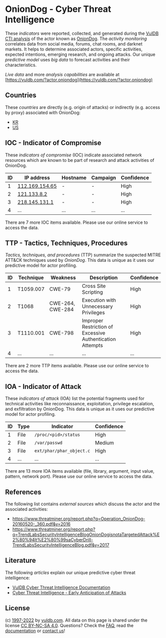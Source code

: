 # OnionDog - Cyber Threat Intelligence

These _indicators_ were reported, collected, and generated during the [VulDB CTI analysis](https://vuldb.com/?kb.cti) of the actor known as [OnionDog](https://vuldb.com/?actor.oniondog). The _activity monitoring_ correlates data from social media, forums, chat rooms, and darknet markets. It helps to determine associated actors, specific activities, expected intentions, emerging research, and ongoing attacks. Our unique _predictive model_ uses _big data_ to forecast activities and their characteristics.

_Live data_ and more _analysis capabilities_ are available at [https://vuldb.com/?actor.oniondog](https://vuldb.com/?actor.oniondog)

## Countries

These _countries_ are directly (e.g. origin of attacks) or indirectly (e.g. access by proxy) associated with OnionDog:

* [KR](https://vuldb.com/?country.kr)
* [US](https://vuldb.com/?country.us)

## IOC - Indicator of Compromise

These _indicators of compromise_ (IOC) indicate associated network resources which are known to be part of research and attack activities of OnionDog.

ID | IP address | Hostname | Campaign | Confidence
-- | ---------- | -------- | -------- | ----------
1 | [112.169.154.65](https://vuldb.com/?ip.112.169.154.65) | - | - | High
2 | [121.133.8.2](https://vuldb.com/?ip.121.133.8.2) | - | - | High
3 | [218.145.131.1](https://vuldb.com/?ip.218.145.131.1) | - | - | High
4 | ... | ... | ... | ...

There are 7 more IOC items available. Please use our online service to access the data.

## TTP - Tactics, Techniques, Procedures

_Tactics, techniques, and procedures_ (TTP) summarize the suspected MITRE ATT&CK techniques used by _OnionDog_. This data is unique as it uses our predictive model for actor profiling.

ID | Technique | Weakness | Description | Confidence
-- | --------- | -------- | ----------- | ----------
1 | T1059.007 | CWE-79 | Cross Site Scripting | High
2 | T1068 | CWE-264, CWE-284 | Execution with Unnecessary Privileges | High
3 | T1110.001 | CWE-798 | Improper Restriction of Excessive Authentication Attempts | High
4 | ... | ... | ... | ...

There are 2 more TTP items available. Please use our online service to access the data.

## IOA - Indicator of Attack

These _indicators of attack_ (IOA) list the potential fragments used for technical activities like reconnaissance, exploitation, privilege escalation, and exfiltration by OnionDog. This data is unique as it uses our predictive model for actor profiling.

ID | Type | Indicator | Confidence
-- | ---- | --------- | ----------
1 | File | `/proc/<pid>/status` | High
2 | File | `/var/passwd` | Medium
3 | File | `ext/phar/phar_object.c` | High
4 | ... | ... | ...

There are 13 more IOA items available (file, library, argument, input value, pattern, network port). Please use our online service to access the data.

## References

The following list contains _external sources_ which discuss the actor and the associated activities:

* https://www.threatminer.org/report.php?q=Operation_OnionDog-20160520-_360.pdf&y=2016
* https://www.threatminer.org/report.php?q=TrendLabsSecurityIntelligenceBlogOnionDogisnotaTargetedAttack%E2%80%94It%E2%80%99saCyberDrill-TrendLabsSecurityIntelligenceBlog.pdf&y=2017

## Literature

The following _articles_ explain our unique predictive cyber threat intelligence:

* [VulDB Cyber Threat Intelligence Documentation](https://vuldb.com/?kb.cti)
* [Cyber Threat Intelligence - Early Anticipation of Attacks](https://www.scip.ch/en/?labs.20201022)

## License

(c) [1997-2022](https://vuldb.com/?kb.changelog) by [vuldb.com](https://vuldb.com/?kb.about). All data on this page is shared under the license [CC BY-NC-SA 4.0](https://creativecommons.org/licenses/by-nc-sa/4.0/). Questions? Check the [FAQ](https://vuldb.com/?kb.faq), read the [documentation](https://vuldb.com/?kb) or [contact us](https://vuldb.com/?contact)!
